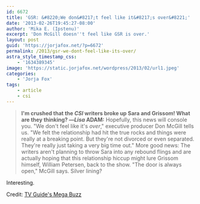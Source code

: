 ```yaml
---
id: 6672
title: 'GSR: &#8220;We don&#8217;t feel like it&#8217;s over&#8221;'
date: '2013-02-26T19:45:27-08:00'
author: 'Mika E. (Ipstenu)'
excerpt: 'Don McGill doesn''t feel like GSR is over.'
layout: post
guid: 'https://jorjafox.net/?p=6672'
permalink: /2013/gsr-we-dont-feel-like-its-over/
astra_style_timestamp_css:
    - '1634389345'
image: 'https://static.jorjafox.net/wordpress/2013/02/url1.jpeg'
categories:
    - 'Jorja Fox'
tags:
    - article
    - csi
---
```


<blockquote><strong>I'm crushed that the <em>CSI </em>writers broke up Sara and Grissom! What are they thinking? —<em>Lisa</em>
ADAM:</strong> Hopefully, this news will console you. "We don't feel like it's <em>over</em>," executive producer Don McGill tells us. "We felt the relationship had hit the true rocks and things were really at a breaking point. But they're not divorced or even separated. They're really just taking a very big time out." More good news: The writers aren't planning to throw Sara into any rebound flings and are actually hoping that this relationship hiccup might lure Grissom himself, William Petersen, back to the show. "The door is always open," McGill says. Silver lining?</blockquote>
Interesting.

Credit: <a href="http://www.tvguide.com/News/Mega-Buzz-Once-CSI-Revolution-Spoilers-1061957.aspx">TV Guide's Mega Buzz</a>